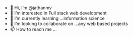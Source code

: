 - 👋 Hi, I’m @jathanmv
- 👀 I’m interested in Full stack web development
- 🌱 I’m currently learning ...information science
- 💞️ I’m looking to collaborate on ...any web based projects
- 📫 How to reach me ...

<!---
jathanmv/jathanmv is a ✨ special ✨ repository because its `README.md` (this file) appears on your GitHub profile.
You can click the Preview link to take a look at your changes.
--->
